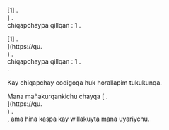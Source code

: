 [1] .<br host>] .<br action>chiqapchaypa qillqan : 1 .<br code>

[1] .<br host>](https://qu.<br host>) .<br action>chiqapchaypa qillqan : 1 .<br code>.

Kay chiqapchay codigoqa huk horallapim tukukunqa.

Mana mañakurqankichu chayqa [ .<br host>](https://qu.<br host>) .<br action>, ama hina kaspa kay willakuyta mana uyariychu.

